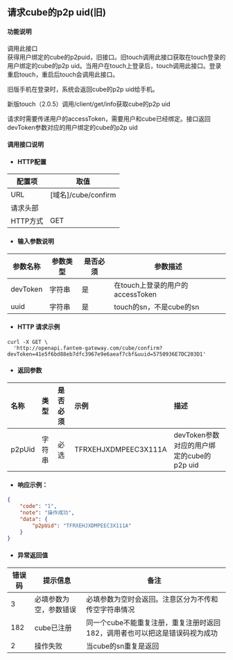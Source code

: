 ## 请求cube的p2p uid\(旧\)

#### 功能说明

调用此接口  
获得用户绑定的cube的p2puid，旧接口。旧touch调用此接口获取在touch登录的用户绑定的cube的p2p uid。当用户在touch上登录后，touch调用此接口。登录重启touch，重启后touch会调用此接口。

旧版手机在登录时，系统会返回cube的p2p uid给手机。

新版touch（2.0.5）调用/client/get/info获取cube的p2p uid

请求时需要传递用户的accessToken，需要用户和cube已经绑定。接口返回devToken参数对应的用户绑定的cube的p2p uid

#### 调用接口说明

* #### HTTP配置

| 配置项 | 取值 |
| --- | --- |
| URL | \[域名\]/cube/confirm |
| 请求头部 |  |
| HTTP方式 | GET |

* #### 输入参数说明

| 参数名称 | 参数类型 | 是否必须 | 参数描述 |
| --- | --- | --- | --- |
| devToken | 字符串 | 是 | 在touch上登录的用户的accessToken |
| uuid | 字符串 | 是 | touch的sn，不是cube的sn |

* #### HTTP 请求示例

```
curl -X GET \
  'http://openapi.fantem-gateway.com/cube/confirm?devToken=41e5f6bd88eb7dfc3967e9e6aeaf7cbf&uuid=5750936E7DC203D1'
```

* #### 返回参数

| 名称 | 类型 | 是否必须 | 示例 | 描述 |
| :--- | :--- | :--- | :--- | :--- |
| p2pUid | 字符串 | 必选 | TFRXEHJXDMPEEC3X111A | devToken参数对应的用户绑定的cube的p2p uid |

* #### 响应示例：

```json
{
    "code": "1",
    "note": "操作成功",
    "data": {
        "p2pUid": "TFRXEHJXDMPEEC3X111A"
    }
}
```

* #### 异常返回值

| 错误码 | 提示信息 | 备注 |
| --- | --- | --- |
| 3 | 必填参数为空，参数错误 | 必填参数为空时会返回。注意区分为不传和传空字符串情况 |
| 182 | cube已注册 | 同一个cube不能重复注册，重复注册时返回182，调用者也可以把这是错误码视为成功 |
| 2 | 操作失败 | 当cube的sn重复是返回 |



